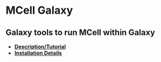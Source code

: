 # MCell Galaxy

## Galaxy tools to run MCell within Galaxy

* **[Description/Tutorial](docs/Usage)**
* **[Installation Details](docs/Installation)**


